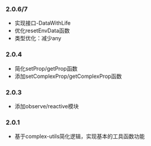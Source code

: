 
### 2.0.6/7
- 实现接口-DataWithLife
- 优化resetEnvData函数
- 类型优化：减少any

### 2.0.4
- 简化setProp/getProp函数
- 添加setComplexProp/getComplexProp函数

### 2.0.3
- 添加observe/reactive模块

### 2.0.1
- 基于complex-utils简化逻辑，实现基本的工具函数功能

